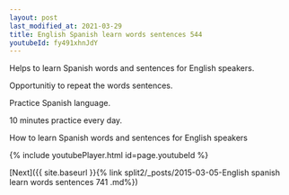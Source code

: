 ```yaml
---
layout: post
last_modified_at: 2021-03-29
title: English Spanish learn words sentences 544 
youtubeId: fy491xhnJdY
---
```

 
 
Helps to learn Spanish words and sentences for English speakers.

Opportunitiy to repeat the words sentences. 

Practice Spanish language. 
 
10 minutes practice every day. 
 
How to learn Spanish words and sentences for English speakers 
 
{% include youtubePlayer.html id=page.youtubeId %}
 
 
[Next]({{ site.baseurl }}{% link  split2/_posts/2015-03-05-English spanish learn words sentences 741 .md%})
 
